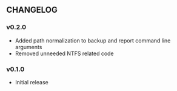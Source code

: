 ## CHANGELOG

### v0.2.0

- Added path normalization to backup and report command line arguments
- Removed unneeded NTFS related code

### v0.1.0

- Initial release